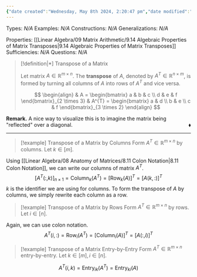 ```yaml
---
{"date created":"Wednesday, May 8th 2024, 2:20:47 pm","date modified":"Thursday, May 16th 2024, 10:54:20 am","time spent":"30 min","tags":["Type/Definition","Topic/Linear_Algebra"],"links":"[[09 Matrix Arithmetic]]","dg-publish":true,"permalink":"/linear-algebra/09-matrix-arithmetic/9-13-transpose-of-a-matrix/","dgPassFrontmatter":true}
---
```


Types: *N/A*
Examples: *N/A*
Constructions: *N/A*
Generalizations: *N/A*

Properties: [[Linear Algebra/09 Matrix Arithmetic/9.14 Algebraic Properties of Matrix Transposes\|9.14 Algebraic Properties of Matrix Transposes]]
Sufficiencies: *N/A*
Questions: *N/A*

> [!definition|*] Transpose of a Matrix
> 
> Let matrix $A \in \mathbb{R}^{m \times n}$. The **transpose** of $A$, denoted by $A^{T} \in \mathbb{R}^{n \times m}$, is formed by turning all columns of $A$ into rows of $A^{T}$ and vice versa.
> 
> $$
> \begin{align}
>  & A = \begin{bmatrix}
> a & b & c \\
> d & e & f
> \end{bmatrix}_{2 \times 3} & A^{T} = \begin{bmatrix}
> a & d \\
> b & e \\
> c & f
> \end{bmatrix}_{3 \times 2}
> \end{align}
> $$

**Remark.** A nice way to visualize this is to imagine the matrix being "reflected" over a diagonal.
 <span style='float:right;'>$\blacklozenge$</span>

---

> [!example] Transpose of a Matrix by Columns
> Form $A^{T}\in \mathbb{R}^{m \times n}$ by columns. Let $k \in [m]$.

Using [[Linear Algebra/08 Anatomy of Matrices/8.11 Colon Notation\|8.11 Colon Notation]], we can write our columns of matrix $A^{T}$.
$$
[A^{T}(:,k)]_{n \times 1} = \text{Column}_{k} (A^{T}) = [\text{Row}_{k}(A)]^{T} = [A(k,:)]^{T}
$$
$k$ is the identifier we are using for columns. To form the transpose of $A$ by columns, we simply rewrite each column as a row.

> [!example] Transpose of a Matrix by Rows
> Form $A^{T} \in \mathbb{R}^{m \times n}$ by rows. Let $i \in [n]$.

 Again, we can use colon notation.
 $$
A^{T}(i,:) = \text{Row}_{i }(A^{T}) = [\text{Column}_{i}(A)]^{T} = [A(:, i)]^{T}
$$

> [!example] Transpose of a Matrix Entry-by-Entry
> Form $A^{T}\in \mathbb{R}^{m \times n}$ entry-by-entry. Let $k \in [m], i \in [n]$.

$$
A^{T}(i,k) = \text{Entry}_{ik} (A^{T}) = \text{Entry}_{ki} (A)
$$